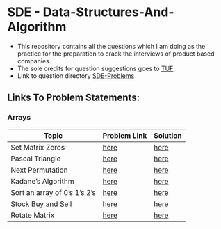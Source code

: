 # SDE - Data-Structures-And-Algorithm

- This repository contains all the questions which I am doing as the practice for the preparation to crack the interviews of product based companies.
- The sole credits for question suggestions goes to <a href="https://youtu.be/WNtzUR_MwUQ">TUF</a>
- Link to question directory <a href="https://takeuforward.org/interviews/strivers-sde-sheet-top-coding-interview-problems/">SDE-Problems</a>

## Links To Problem Statements:

### Arrays

| Topic                        | Problem Link                                                                      | Solution                                                                                       |
| ---------------------------- | --------------------------------------------------------------------------------- | ---------------------------------------------------------------------------------------------- |
| Set Matrix Zeros             | <a href="https://leetcode.com/problems/set-matrix-zeroes/">here</a>               | <a href="https://github.com/sonishreyas/DSA-JS/blob/main/Array/set-matrix-zeroes.js">here</a>  |
| Pascal Triangle              | <a href="https://leetcode.com/problems/pascals-triangle/">here</a>                | <a href="https://github.com/sonishreyas/DSA-JS/blob/main/Array/pascal-triangle.js">here</a>    |
| Next Permutation             | <a href="https://leetcode.com/problems/next-permutation/">here</a>                | <a href="https://github.com/sonishreyas/DSA-JS/blob/main/Array/next-permutation.js">here</a>   |
| Kadane’s Algorithm           | <a href="https://leetcode.com/problems/maximum-subarray/">here</a>                | <a href="https://github.com/sonishreyas/DSA-JS/blob/main/Array/kadanes-algorithm.js">here</a>  |
| Sort an array of 0’s 1’s 2’s | <a href="https://leetcode.com/problems/sort-colors/">here</a>                     | <a href="https://github.com/sonishreyas/DSA-JS/blob/main/Array/sort-array-of-012.js">here</a>  |
| Stock Buy and Sell           | <a href="https://leetcode.com/problems/best-time-to-buy-and-sell-stock/">here</a> | <a href="https://github.com/sonishreyas/DSA-JS/blob/main/Array/stock-buy-and-cell.js">here</a> |
| Rotate Matrix                | <a href="https://leetcode.com/problems/rotate-image/">here</a>                    | <a href="https://github.com/sonishreyas/DSA-JS/blob/main/Array/rotate-matrix.js">here</a>      |
